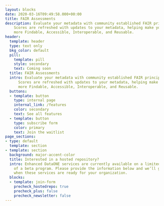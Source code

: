 ```yaml
---
layout: blocks
date: 2020-03-16T09:49:58.000+00:00
title: FAIR Assessments
description: Evaluate your metadata with community established FAIR principles.
    Scores are refreshed with updates to your metadata, helping make your data even
    more Findable, Accessible, Interoperable, and Reusable.
header:
  template: header
  type: text only
  bkg_color: default
  pill:
    template: pill
    style: secondary
    text: Coming soon
  title: FAIR Assessments
  intro: Evaluate your metadata with community established FAIR principles.
      Scores are refreshed with updates to your metadata, helping make your data even
      more Findable, Accessible, Interoperable, and Reusable.
  buttons:
  - template: button
    type: internal page
    internal_link: /features
    color: secondary
    text: See all features
  - template: button
    type: subscribe form
    color: primary
    text: Join the waitlist
page_sections:
- type: default
  template: section
- template: section
  background: major-accent-color
  title: Interested in a hosted repository?
  intro: Enhanced DataONE services are currently available on a limited basis as part
    of a beta program. Please provide the information below and we’ll get in touch
    when these services are ready for your organization.
  blocks:
  - template: join-form
    precheck_hostedrepo: true
    precheck_plus: false
    precheck_newsletter: false
---
```

